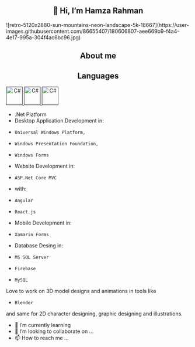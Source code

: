 <h2 align="center">👋 Hi, I’m Hamza Rahman</h2>
![retro-5120x2880-sun-mountains-neon-landscape-5k-18667](https://user-images.githubusercontent.com/86655407/180606807-aee669b9-f4a4-4e17-995a-304f4ac6bc96.jpg)
<h2 align="center">About me</h2>
<h2 align="center">Languages</h2>
<a href=""  align="center">
    <img src="https://user-images.githubusercontent.com/86655407/180608087-63722917-4e53-4623-b729-c0e015ee2bfc.png" alt="C#" height="50" width="45">
</a>
<a href=""  align="center">
    <img src="https://user-images.githubusercontent.com/86655407/180608759-21b9c260-5c1f-4b0b-a456-4867be31c60a.png" alt="C#" height="50" width="45">
</a>
<a href=""  align="center">
    <img src="https://user-images.githubusercontent.com/86655407/180608869-ba86992a-153b-4cc5-bb04-8c988672fd1e.png" alt="C#" height="50" width="45">
</a>
  
-  .Net Platform
-   Desktop Application Development in:
-     Universal Windows Platform, 
-     Windows Presentation Foundation,
-     Windows Forms
-   Website Development in:
-     ASP.Net Core MVC
-   with:
-     Angular
-     React.js
-   Mobile Development in:
-     Xamarin Forms
-   Database Desing in:
-     MS SQL Server
-     Firebase
-     MySQL
Love to work on 3D model designs and animations in tools like
-     Blender
and same for 2D character designing, graphic designing and illustrations.


- 🌱 I’m currently learning 
- 💞️ I’m looking to collaborate on ...
- 📫 How to reach me ...

<!---
HamzaRahman/HamzaRahman is a ✨ special ✨ repository because its `README.md` (this file) appears on your GitHub profile.
You can click the Preview link to take a look at your changes.
--->
